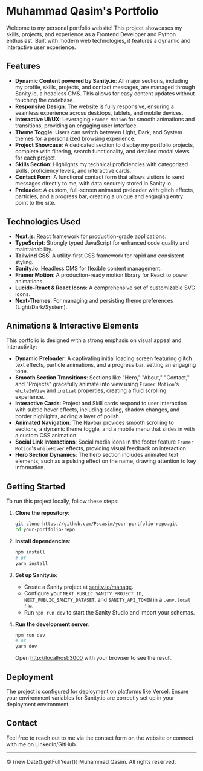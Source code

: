 # Muhammad Qasim's Portfolio

Welcome to my personal portfolio website! This project showcases my skills, projects, and experience as a Frontend Developer and Python enthusiast. Built with modern web technologies, it features a dynamic and interactive user experience.

## Features

- **Dynamic Content powered by Sanity.io**: All major sections, including my profile, skills, projects, and contact messages, are managed through Sanity.io, a headless CMS. This allows for easy content updates without touching the codebase.
- **Responsive Design**: The website is fully responsive, ensuring a seamless experience across desktops, tablets, and mobile devices.
- **Interactive UI/UX**: Leveraging `Framer Motion` for smooth animations and transitions, providing an engaging user interface.
- **Theme Toggle**: Users can switch between Light, Dark, and System themes for a personalized browsing experience.
- **Project Showcase**: A dedicated section to display my portfolio projects, complete with filtering, search functionality, and detailed modal views for each project.
- **Skills Section**: Highlights my technical proficiencies with categorized skills, proficiency levels, and interactive cards.
- **Contact Form**: A functional contact form that allows visitors to send messages directly to me, with data securely stored in Sanity.io.
- **Preloader**: A custom, full-screen animated preloader with glitch effects, particles, and a progress bar, creating a unique and engaging entry point to the site.

## Technologies Used

- **Next.js**: React framework for production-grade applications.
- **TypeScript**: Strongly typed JavaScript for enhanced code quality and maintainability.
- **Tailwind CSS**: A utility-first CSS framework for rapid and consistent styling.
- **Sanity.io**: Headless CMS for flexible content management.
- **Framer Motion**: A production-ready motion library for React to power animations.
- **Lucide-React & React Icons**: A comprehensive set of customizable SVG icons.
- **Next-Themes**: For managing and persisting theme preferences (Light/Dark/System).

## Animations & Interactive Elements

This portfolio is designed with a strong emphasis on visual appeal and interactivity:

- **Dynamic Preloader**: A captivating initial loading screen featuring glitch text effects, particle animations, and a progress bar, setting an engaging tone.
- **Smooth Section Transitions**: Sections like "Hero," "About," "Contact," and "Projects" gracefully animate into view using `Framer Motion`'s `whileInView` and `initial` properties, creating a fluid scrolling experience.
- **Interactive Cards**: Project and Skill cards respond to user interaction with subtle hover effects, including scaling, shadow changes, and border highlights, adding a layer of polish.
- **Animated Navigation**: The Navbar provides smooth scrolling to sections, a dynamic theme toggle, and a mobile menu that slides in with a custom CSS animation.
- **Social Link Interactions**: Social media icons in the footer feature `Framer Motion`'s `whileHover` effects, providing visual feedback on interaction.
- **Hero Section Dynamics**: The hero section includes animated text elements, such as a pulsing effect on the name, drawing attention to key information.

## Getting Started

To run this project locally, follow these steps:

1.  **Clone the repository**:
    ```bash
    git clone https://github.com/Psqasim/your-portfolio-repo.git
    cd your-portfolio-repo
    ```

2.  **Install dependencies**:
    ```bash
    npm install
    # or
    yarn install
    ```

3.  **Set up Sanity.io**: 
    - Create a Sanity project at [sanity.io/manage](https://www.sanity.io/manage).
    - Configure your `NEXT_PUBLIC_SANITY_PROJECT_ID`, `NEXT_PUBLIC_SANITY_DATASET`, and `SANITY_API_TOKEN` in a `.env.local` file.
    - Run `npm run dev` to start the Sanity Studio and import your schemas.

4.  **Run the development server**:
    ```bash
    npm run dev
    # or
    yarn dev
    ```

    Open [http://localhost:3000](http://localhost:3000) with your browser to see the result.

## Deployment

The project is configured for deployment on platforms like Vercel. Ensure your environment variables for Sanity.io are correctly set up in your deployment environment.

## Contact

Feel free to reach out to me via the contact form on the website or connect with me on LinkedIn/GitHub.

---

© {new Date().getFullYear()} Muhammad Qasim. All rights reserved.